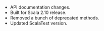 * API documentation changes.
* Built for Scala 2.10 release.
* Removed a bunch of deprecated methods.
* Updated ScalaTest version.
